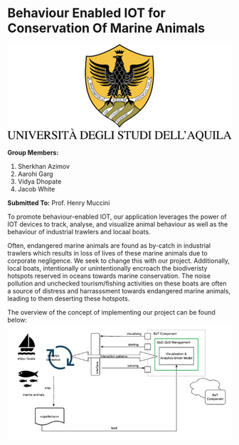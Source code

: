 # Behaviour Enabled IOT for Conservation Of Marine Animals

![logo](/assets/univaqlogo.png)

**Group Members:**
1. Sherkhan Azimov
2. Aarohi Garg
3. Vidya Dhopate
4. Jacob White

**Submitted To:**
Prof. Henry Muccini


To promote behaviour-enabled IOT, our application leverages the power of IOT devices to track, analyse, and visualize animal behaviour as well as the behaviour of industrial trawlers and locaal boats.

Often, endangered marine animals are found as by-catch in industrial trawlers which results in loss of lives of these marine animals due to corporate negligence. We seek to change this with our project. Additionally, local boats, intentionally or unintentionally encroach the biodiveristy hotspots reserved in oceans towards marine conservation. The noise pollution and unchecked tourism/fishing activities on these boats are often a source of distress and harrasssment towards endangered marine animals, leading to them deserting these hotspots.


The overview of the concept of implementing our project can be found below:
![conceptual architecture](/assets/concept.jpg)
